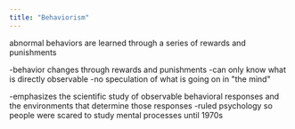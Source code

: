```yaml
---
title: "Behaviorism"
---
```

abnormal behaviors are learned through a series of rewards and punishments

-behavior changes through rewards and punishments
-can only know what is directly observable
-no speculation of what is going on in &quot;the mind&quot;

-emphasizes the scientific study of observable behavioral responses and the environments that determine those responses
-ruled psychology so people were scared to study mental processes until 1970s

